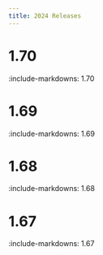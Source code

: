 ```yaml
---
title: 2024 Releases
---
```


# 1.70

:include-markdowns: 1.70

# 1.69

:include-markdowns: 1.69

# 1.68

:include-markdowns: 1.68

# 1.67

:include-markdowns: 1.67

